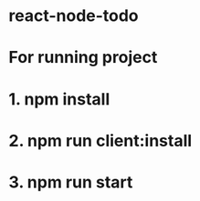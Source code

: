 # react-node-todo

# For running project
# 1. npm install
# 2. npm run client:install
# 3. npm run start